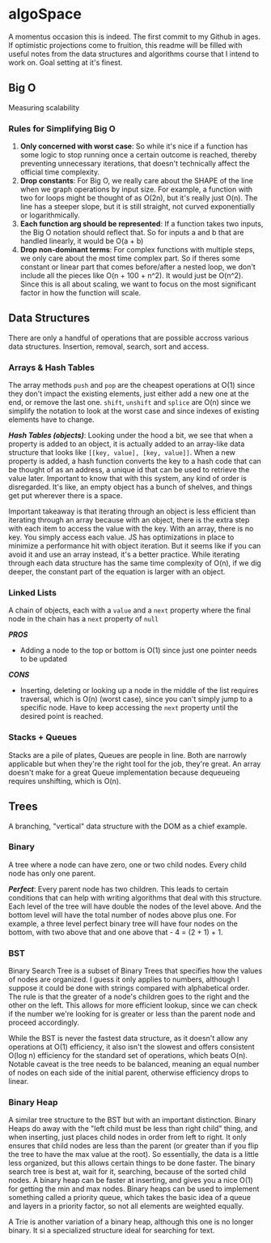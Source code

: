 # algoSpace

A momentus occasion this is indeed. The first commit to my Github in ages. If optimistic projections come to fruition, this readme will be filled with useful notes from the data structures and algorithms course that I intend to work on. Goal setting at it's finest. 

## Big O

Measuring scalability

### Rules for Simplifying Big O

1. **Only concerned with worst case**: So while it's nice if a function has some logic to stop running once a certain outcome is reached, thereby preventing unnecessary iterations, that doesn't technically affect the official time complexity.
2. **Drop constants**: For Big O, we really care about the SHAPE of the line when we graph operations by input size. For example, a function with two for loops might be thought of as O(2n), but it's really just O(n). The line has a steeper slope, but it is still straight, not curved exponentially or logarithmically.
3. **Each function arg should be represented**: If a function takes two inputs, the Big O notation should reflect that. So for inputs a and b that are handled linearly, it would be O(a + b)
4. **Drop non-dominant terms**: For complex functions with multiple steps, we only care about the most time complex part. So if theres some constant or linear part that comes before/after a nested loop, we don't include all the pieces like O(n + 100 + n^2). It would just be O(n^2). Since this is all about scaling, we want to focus on the most significant factor in how the function will scale.

## Data Structures

There are only a handful of operations that are possible accross various data structures. Insertion, removal, search, sort and access.

### Arrays & Hash Tables

The array methods `push` and `pop` are the cheapest operations at O(1) since they don't impact the existing elements, just either add a new one at the end, or remove the last one.  `shift`, `unshift` and `splice` are O(n) since we simplify the notation to look at the worst case and since indexes of existing elements have to change.

***Hash Tables (objects)***: Looking under the hood a bit, we see that when a property is added to an object, it is actually added to an array-like data structure that looks like `[[key, value], [key, value]]`. When a new property is added, a hash function converts the key to a hash code that can be thought of as an address, a unique id that can be used to retrieve the value later. Important to know that with this system, any kind of order is disregarded. It's like, an empty object has a bunch of shelves, and things get put wherever there is a space.

Important takeaway is that iterating through an object is less efficient than iterating through an array because with an object, there is the extra step with each item to access the value with the key. With an array, there is no key. You simply access each value. JS has optimizations in place to minimize a performance hit with object iteration. But it seems like if you can avoid it and use an array instead, it's a better practice.  While iterating through each data structure has the same time complexity of O(n), if we dig deeper, the constant part of the equation is larger with an object.

### Linked Lists

A chain of objects, each with a `value` and a `next` property where the final node in the chain has a `next` property of `null`

***PROS***
- Adding a node to the top or bottom is O(1) since just one pointer needs to be updated

***CONS***
- Inserting, deleting or looking up a node in the middle of the list requires traversal, which is O(n) (worst case), since you can't simply jump to a specific node. Have to keep accessing the `next` property until the desired point is reached.

### Stacks + Queues

Stacks are a pile of plates, Queues are people in line. Both are narrowly applicable but when they're the right tool for the job, they're great. An array doesn't make for a great Queue implementation because dequeueing requires unshifting, which is O(n).

## Trees

A branching, "vertical" data structure with the DOM as a chief example.

### Binary

A tree where a node can have zero, one or two child nodes. Every child node has only one parent.

***Perfect***: Every parent node has two children. This leads to certain conditions that can help with writing algorithms that deal with this structure.  Each level of the tree will have double the nodes of the level above. And the bottom level will have the total number of nodes above plus one. For example, a three level perfect binary tree will have four nodes on the bottom, with two above that and one above that - 4 = (2 + 1) + 1.

### BST

Binary Search Tree is a subset of Binary Trees that specifies how the values of nodes are organized. I guess it only applies to numbers, although I suppose it could be done with strings compared with alphabetical order. The rule is that the greater of a node's children goes to the right and the other on the left. This allows for more efficient lookup, since we can check if the number we're looking for is greater or less than the parent node and proceed accordingly. 

While the BST is never the fastest data structure, as it doesn't allow any operations at O(1) efficiency, it also isn't the slowest and offers consistent O(log n) efficiency for the standard set of operations, which beats O(n). Notable caveat is the tree needs to be balanced, meaning an equal number of nodes on each side of the initial parent, otherwise efficiency drops to linear.

### Binary Heap

A similar tree structure to the BST but with an important distinction. Binary Heaps do away with the "left child must be less than right child" thing, and when inserting, just places child nodes in order from left to right. It only ensures that child nodes are less than the parent (or greater than if you flip the tree to have the max value at the root). So essentially, the data is a little less organized, but this allows certain things to be done faster. The binary search tree is best at, wait for it, searching, because of the sorted child nodes. A binary heap can be faster at inserting, and gives you a nice O(1) for getting the min and max nodes. Binary heaps can be used to implement something called a priority queue, which takes the basic idea of a queue and layers in a priority factor, so not all elements are weighted equally.

A Trie is another variation of a binary heap, although this one is no longer binary. It si a specialized structure ideal for searching for text.
